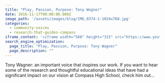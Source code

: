 ```yaml
---
title: "Play, Passion, Purpose: Tony Wagner"
date: 2016-11-17T00:00:00.000Z
image_path: '/assets/images/blog/IMG_0374-1-1024x768.jpg'
categories:
  - community-voices
  - research-that-guides-compass
iframe_content: '<iframe width="560" height="315" src="https://www.youtube.com/embed/hvDjh4l-VHo" frameborder="0" allowfullscreen></iframe>'
search_engine_optimization:
  page_title: "Play, Passion, Purpose: Tony Wagner"
  page_description: ""
---
```

Tony Wagner:  an important voice that inspires our work.  If you want to hear some of the research and thoughtful educational ideas that have had a significant impact on our vision at Compass High School, check him out…

